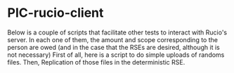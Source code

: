 # PIC-rucio-client
Below is a couple of scripts that facilitate other tests to interact with Rucio's server. In each one of them, the amount and scope corresponding to the person are owed (and in the case that the RSEs are desired, although it is not necessary) First of all, here is a script to do simple uploads of randoms files. Then, Replication of those files in the deterministic RSE.

